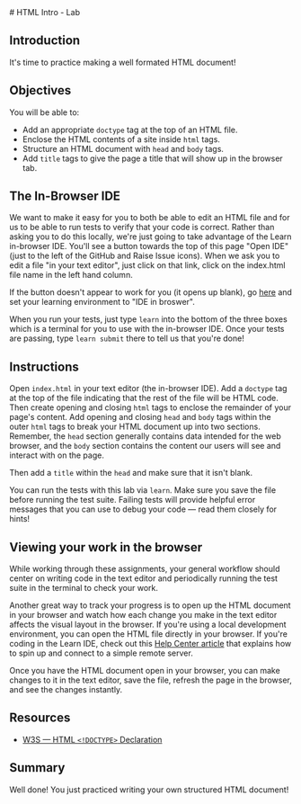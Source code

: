 <!DOCTTYPE html>
<html>
# HTML Intro - Lab

## Introduction
  <head>
  <title>
  HTML LAB 
  </title>
It's time to practice making a well formated HTML document!

## Objectives
You will be able to:
* Add an appropriate `doctype` tag at the top of an HTML file.
* Enclose the HTML contents of a site inside `html` tags.
* Structure an HTML document with `head` and `body` tags.
* Add `title` tags to give the page a title that will show up in the browser
tab.
  </head>

## The In-Browser IDE
  <body>
We want to make it easy for you to both be able to edit an HTML file and for us to be able to run tests to verify that your code is correct. Rather than asking you to do this locally, we're just going to take advantage of the Learn in-browser IDE. You'll see a button towards the top of this page "Open IDE" (just to the left of the GitHub and Raise Issue icons). When we ask you to edit a file "in your text editor", just click on that link, click on the index.html file name in the left hand column.

If the button doesn't appear to work for you (it opens up blank), go [here](https://learn.co/account/environment) and set your learning environment to "IDE in broswer".

When you run your tests, just type `learn` into the bottom of the three boxes which is a terminal for you to use with the in-browser IDE. Once your tests are passing, type `learn submit` there to tell us that you're done!


## Instructions

Open `index.html` in your text editor (the in-browser IDE). Add a `doctype` tag at the top of the
file indicating that the rest of the file will be HTML code. Then create
opening and closing `html` tags to enclose the remainder of your page's
content. Add opening and closing `head` and `body` tags within the outer
`html` tags to break your HTML document up into two sections. Remember, the
`head` section generally contains data intended for the web browser, and the
`body` section contains the content our users will see and interact with on the
page.

Then add a `title` within the `head` and make sure that it isn't blank.

You can run the tests with this lab via `learn`. Make sure you save the file
before running the test suite. Failing tests will provide helpful error
messages that you can use to debug your code — read them closely for hints!

## Viewing your work in the browser

While working through these assignments, your general workflow should center on
writing code in the text editor and periodically running the test suite in the
terminal to check your work.

Another great way to track your progress is to open up the HTML document in
your browser and watch how each change you make in the text editor affects the
visual layout in the browser. If you're using a local development environment,
you can open the HTML file directly in your browser. If you're coding in the
Learn IDE, check out this [Help Center article](http://help.learn.co/the-learn-ide/common-ide-questions/viewing-html-pages-in-the-learn-ide)
that explains how to spin up and connect to a simple remote server.

Once you have the HTML document open in your browser, you can make changes to
it in the text editor, save the file, refresh the page in the browser, and see
the changes instantly.

## Resources

* [W3S — HTML `<!DOCTYPE>` Declaration](https://www.w3schools.com/tags/tag_doctype.asp)


## Summary

Well done! You just practiced writing your own structured HTML document!
  </body>
</html>

